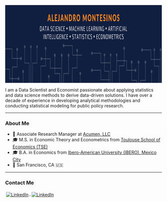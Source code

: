 <img src="https://github.com/alejandro-montesinos/alejandro-montesinos/blob/master/Centered_Banner.png" height="250" width="auto" align="center" alt="README Header" title="README Header"/>

I am a Data Scientist and Economist passionate about applying statistics and data science methods to derive data-driven solutions. I have over a decade of experience in developing analytical methodologies and conducting statistical modeling for public policy research.
 
---
### About Me
- 🏢 Associate Research Manager at [Acumen, LLC](https://www.acumenllc.com)
- 🎓 M.S. in Economic Theory and Econometrics from [Toulouse School of Economics (TSE)](https://www.tse-fr.eu/about)
- 🎓 B.A. in Economics from [Ibero-American University (IBERO), Mexico City](https://ibero.mx/about-ibero) 
- 📍 San Francisco, CA 🇺🇸 

---
### Contact Me
<p align="left">
  <a href="https://www.linkedin.com/in/alejandro-montesinos/">
    <img src="https://img.shields.io/badge/LinkedIn-0077B5?style=for-the-badge&logo=linkedin&logoColor=white" alt="LinkedIn" style="vertical-align:top; margin:3px">
  </a>
  <a href="https://medium.com/@alejandro-montesinos">
    <img src="https://img.shields.io/badge/Medium-12100E?style=for-the-badge&logo=medium&logoColor=white" alt="LinkedIn" style="vertical-align:top; margin:3px">
  </a>
</p>
